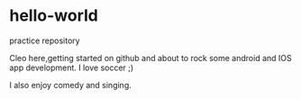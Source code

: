 # hello-world
practice repository


Cleo here,getting started on github and about to rock some android and IOS app development.
I love soccer ;)

I also enjoy comedy and singing.
